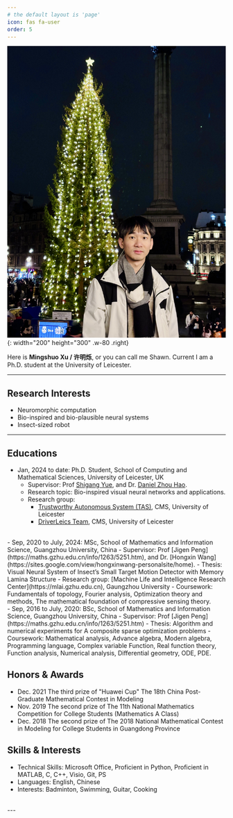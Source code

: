 ```yaml
---
# the default layout is 'page'
icon: fas fa-user
order: 5
---
```


![Desktop View](/assets/common_img/avatar.jpeg){: width="200" height="300" .w-80 .right}

Here is **Mingshuo Xu / 许明烁**, or you can call me Shawn. Current I am a Ph.D. student at the University of Leicester.

---

## Research Interests

- Neuromorphic computation
- Bio-inspired and bio-plausible neural systems
- Insect-sized robot

---

## Educations

- Jan, 2024 to date: Ph.D. Student, School of Computing and Mathematical Sciences, University of Leicester, UK
    - Supervisor: Prof [Shigang Yue](https://le.ac.uk/people/shigang-yue), and Dr. [Daniel Zhou Hao](https://le.ac.uk/people/daniel-hao).
    - Research topic: Bio-inspired visual neural networks and applications.
    - Research group: 
        - [Trustworthy Autonomous System (TAS)](https://le.ac.uk/computing-and-mathematical-sciences/research/groups/trustworthy-autonomous-systems), CMS, University of Leicester
        - [DriverLeics Team](https://driverleics.github.io/), CMS, University of Leicester
        <!-- - [Dynamics, Astronautics & Next-gen Intelligence Lab (D.A.N.i.Lab)]() -->
<br>
- Sep, 2020 to July, 2024: MSc, School of Mathematics and Information Science, Guangzhou University, China
    - Supervisor: Prof [Jigen Peng](https://maths.gzhu.edu.cn/info/1263/5251.htm), and Dr. [Hongxin Wang](https://sites.google.com/view/hongxinwang-personalsite/home).
    - Thesis: Visual Neural System of Insect’s Small Target Motion Detector with Memory Lamina Structure
    - Research group: [Machine Life and Intelligence Research Center](https://mlai.gzhu.edu.cn), Gaungzhou University
    - Coursework: Fundamentals of topology, Fourier analysis, Optimization theory and methods, The mathematical foundation of compressive sensing theory.
<br>
- Sep, 2016 to July, 2020: BSc, School of Mathematics and Information Science, Guangzhou University, China
    - Supervisor: Prof [Jigen Peng](https://maths.gzhu.edu.cn/info/1263/5251.htm)
    - Thesis: Algorithm and numerical experiments for A composite sparse optimization problems
    - Coursework: Mathematical analysis, Advance algebra, Modern algebra, Programming language, Complex variable Function, Real function theory, Function analysis, Numerical analysis, Differential geometry, ODE, PDE.

## Honors & Awards
- Dec. 2021 The third prize of "Huawei Cup" The 18th China Post-Graduate Mathematical Contest in Modeling
- Nov. 2019 The second prize of The 11th National Mathematics Competition for College Students (Mathematics A Class)
- Dec. 2018 The second prize of The 2018 National Mathematical Contest in Modeling for College Students in Guangdong Province

## Skills & Interests
- Technical Skills: Microsoft Office, Proficient in Python, Proficient in MATLAB, C, C++, Visio, Git, PS
- Languages: English, Chinese
- Interests: Badminton, Swimming, Guitar, Cooking

<br>
---





